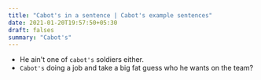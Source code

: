 ```yaml
---
title: "Cabot's in a sentence | Cabot's example sentences"
date: 2021-01-20T19:57:50+05:30
draft: falses
summary: "Cabot's"
---
```

- He ain't one of `cabot's` soldiers either.
- `Cabot's` doing a job and take a big fat guess who he wants on the team?
                 
